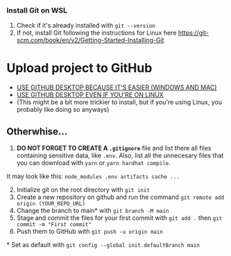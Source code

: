 ### Install Git on WSL

1. Check if it's already installed with `git --version`
2. If not, install Git following the instructions for Linux here https://git-scm.com/book/en/v2/Getting-Started-Installing-Git

# Upload project to GitHub

-   [USE GITHUB DESKTOP BECAUSE IT'S EASIER (WINDOWS AND MAC)](https://desktop.github.com/)
-   [USE GITHUB DESKTOP EVEN IF YOU'RE ON LINUX](https://github.com/muroko/github-desktop-linux)
-   (This might be a bit more trickier to install, but if you're using Linux, you probably like doing so anyways)

## Otherwhise...

1. **DO NOT FORGET TO CREATE A `.gitignore`** file and list there all files containing sensitive data, like `.env`. Also, list all the unnecesary files that you can download with `yarn` or `yarn hardhat compile`.

It may look like this:
`node_modules .env artifacts cache ...`

2. Initialize git on the root directory with `git init`
3. Create a new repository on github and run the command `git remote add origin (YOUR_REPO_URL)`
4. Change the branch to main\* with `git branch -M main`
5. Stage and commit the files for your first commit with `git add .` then `git commit -m "First commit"`
6. Push them to GitHub with `git push -u origin main`

\* Set as default with `git config --global init.defaultBranch main`
